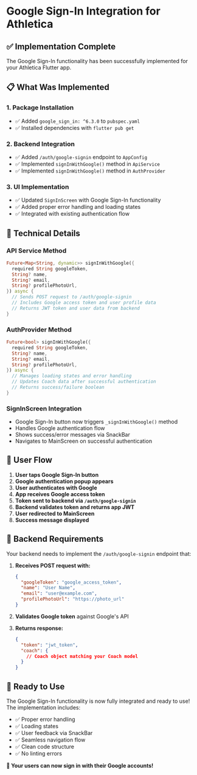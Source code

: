 # Google Sign-In Integration for Athletica

## ✅ Implementation Complete

The Google Sign-In functionality has been successfully implemented for your Athletica Flutter app.

## 📋 What Was Implemented

### 1. **Package Installation**
- ✅ Added `google_sign_in: ^6.3.0` to `pubspec.yaml`
- ✅ Installed dependencies with `flutter pub get`

### 2. **Backend Integration**
- ✅ Added `/auth/google-signin` endpoint to `AppConfig`
- ✅ Implemented `signInWithGoogle()` method in `ApiService`
- ✅ Implemented `signInWithGoogle()` method in `AuthProvider`

### 3. **UI Implementation**
- ✅ Updated `SignInScreen` with Google Sign-In functionality
- ✅ Added proper error handling and loading states
- ✅ Integrated with existing authentication flow

## 🔧 Technical Details

### API Service Method
```dart
Future<Map<String, dynamic>> signInWithGoogle({
  required String googleToken,
  String? name,
  String? email, 
  String? profilePhotoUrl,
}) async {
  // Sends POST request to /auth/google-signin
  // Includes Google access token and user profile data
  // Returns JWT token and user data from backend
}
```

### AuthProvider Method
```dart
Future<bool> signInWithGoogle({
  required String googleToken,
  String? name,
  String? email,
  String? profilePhotoUrl,  
}) async {
  // Manages loading states and error handling
  // Updates Coach data after successful authentication
  // Returns success/failure boolean
}
```

### SignInScreen Integration
- Google Sign-In button now triggers `_signInWithGoogle()` method
- Handles Google authentication flow
- Shows success/error messages via SnackBar
- Navigates to MainScreen on successful authentication

## 📱 User Flow

1. **User taps Google Sign-In button**
2. **Google authentication popup appears**
3. **User authenticates with Google**
4. **App receives Google access token**
5. **Token sent to backend via `/auth/google-signin`**
6. **Backend validates token and returns app JWT**
7. **User redirected to MainScreen**
8. **Success message displayed**

## 🔧 Backend Requirements

Your backend needs to implement the `/auth/google-signin` endpoint that:

1. **Receives POST request with:**
   ```json
   {
     "googleToken": "google_access_token",
     "name": "User Name",
     "email": "user@example.com", 
     "profilePhotoUrl": "https://photo_url"
   }
   ```

2. **Validates Google token** against Google's API

3. **Returns response:**
   ```json
   {
     "token": "jwt_token",
     "coach": {
       // Coach object matching your Coach model
     }
   }
   ```

## 🚀 Ready to Use

The Google Sign-In functionality is now fully integrated and ready to use! The implementation includes:

- ✅ Proper error handling
- ✅ Loading states
- ✅ User feedback via SnackBar
- ✅ Seamless navigation flow
- ✅ Clean code structure
- ✅ No linting errors

**🎉 Your users can now sign in with their Google accounts!**
